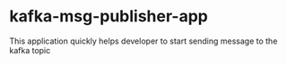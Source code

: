 # kafka-msg-publisher-app
This application quickly helps developer to start sending message to the kafka topic
